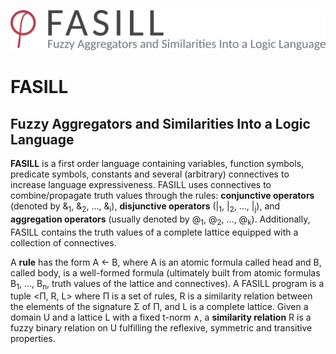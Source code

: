 ![FASILL](logo/colorx2048.png)

# FASILL

## Fuzzy Aggregators and Similarities Into a Logic Language

**FASILL** is a first order language containing variables, function symbols, predicate symbols, constants and several (arbitrary) connectives to increase language expressiveness. FASILL uses connectives to combine/propagate truth values through the rules: **conjunctive operators** (denoted by &amp;<sub>1</sub>, &amp;<sub>2</sub>, ..., &amp;<sub>i</sub>), **disjunctive operators** (|<sub>1</sub>, |<sub>2</sub>, ..., |<sub>j</sub>), and **aggregation operators** (usually denoted by @<sub>1</sub>, @<sub>2</sub>, ..., @<sub>k</sub>). Additionally, FASILL contains the truth values of a complete lattice equipped with a collection of connectives.

A **rule** has the form A &larr; B, where A is an atomic formula called head and B, called body, is a well-formed formula (ultimately built from atomic formulas B<sub>1</sub>, ..., B<sub>n</sub>, truth values of the lattice and connectives). A FASILL program is a tuple <Π, R, L> where Π is a set of rules, R is a similarity relation between the elements of the signature Σ of Π, and L is a complete lattice. Given a domain U and a lattice L with a fixed t-norm ∧, a **similarity relation** R is a fuzzy binary relation on U fulfilling the reflexive, symmetric and transitive properties.
